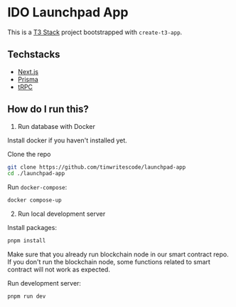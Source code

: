 # IDO Launchpad App

This is a [T3 Stack](https://create.t3.gg/) project bootstrapped with `create-t3-app`.

## Techstacks

- [Next.js](https://nextjs.org)
- [Prisma](https://prisma.io)
- [tRPC](https://trpc.io)

## How do I run this?

1. Run database with Docker

Install docker if you haven't installed yet.

Clone the repo

```bash
git clone https://github.com/tinwritescode/launchpad-app
cd ./launchpad-app
```

Run `docker-compose`:

```bash
docker compose-up
```

2. Run local development server

Install packages:

```bash
pnpm install
```

Make sure that you already run blockchain node in our smart contract repo. 
If you don't run the blockchain node, some functions related to smart contract will not work as expected.

Run development server:

```bash
pnpm run dev
```
